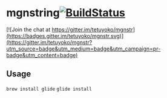 # mgnstring[![BuildStatus](https://travis-ci.org/tetuyoko/mgnstr.svg?branch=master)](https://travis-ci.org/tetuyoko/mgnstr)

[![Join the chat at https://gitter.im/tetuyoko/mgnstr](https://badges.gitter.im/tetuyoko/mgnstr.svg)](https://gitter.im/tetuyoko/mgnstr?utm_source=badge&utm_medium=badge&utm_campaign=pr-badge&utm_content=badge)

## Usage 

`brew install glide`
`glide install`
